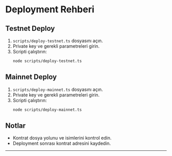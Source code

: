 # Deployment Rehberi

## Testnet Deploy

1. `scripts/deploy-testnet.ts` dosyasını açın.
2. Private key ve gerekli parametreleri girin.
3. Scripti çalıştırın:
    ```bash
    node scripts/deploy-testnet.ts
    ```

## Mainnet Deploy

1. `scripts/deploy-mainnet.ts` dosyasını açın.
2. Private key ve gerekli parametreleri girin.
3. Scripti çalıştırın:
    ```bash
    node scripts/deploy-mainnet.ts
    ```

## Notlar

- Kontrat dosya yolunu ve isimlerini kontrol edin.
- Deployment sonrası kontrat adresini kaydedin.

---